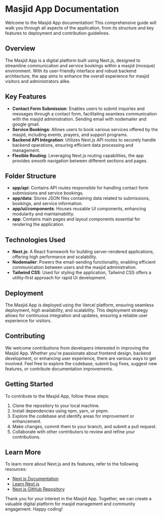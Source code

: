 # Masjid App Documentation

Welcome to the Masjid App documentation! This comprehensive guide will walk you through all aspects of the application, from its structure and key features to deployment and contribution guidelines.

## Overview
The Masjid App is a digital platform built using Next.js, designed to streamline communication and service bookings within a masjid (mosque) environment. With its user-friendly interface and robust backend architecture, the app aims to enhance the overall experience for masjid visitors and administrators alike.

## Key Features
- **Contact Form Submission**: Enables users to submit inquiries and messages through a contact form, facilitating seamless communication with the masjid administration. Sending email with nodemailer and google gmail.
- **Service Bookings**: Allows users to book various services offered by the masjid, including events, prayers, and support programs.
- **Backend API Integration**: Utilizes Next.js API routes to securely handle backend operations, ensuring efficient data processing and management.
- **Flexible Routing**: Leveraging Next.js routing capabilities, the app provides smooth navigation between different sections and pages.

## Folder Structure
- **app/api**: Contains API routes responsible for handling contact form submissions and service bookings.
- **app/data**: Stores JSON files containing data related to submissions, bookings, and service information.
- **app/ui/components**: Houses reusable UI components, enhancing modularity and maintainability.
- **app**: Contains main pages and layout components essential for rendering the application.

## Technologies Used
- **Next.js**: A React framework for building server-rendered applications, offering high performance and scalability.
- **Nodemailer**: Powers the email-sending functionality, enabling efficient communication between users and the masjid administration.
- **Tailwind CSS**: Used for styling the application, Tailwind CSS offers a utility-first approach for rapid UI development.

## Deployment
The Masjid App is deployed using the Vercel platform, ensuring seamless deployment, high availability, and scalability. This deployment strategy allows for continuous integration and updates, ensuring a reliable user experience for visitors.

## Contributing
We welcome contributions from developers interested in improving the Masjid App. Whether you're passionate about frontend design, backend development, or enhancing user experience, there are various ways to get involved. Feel free to explore the codebase, submit bug fixes, suggest new features, or contribute documentation improvements.

## Getting Started
To contribute to the Masjid App, follow these steps:
1. Clone the repository to your local machine.
2. Install dependencies using npm, yarn, or pnpm.
3. Explore the codebase and identify areas for improvement or enhancement.
4. Make changes, commit them to your branch, and submit a pull request.
5. Collaborate with other contributors to review and refine your contributions.

## Learn More
To learn more about Next.js and its features, refer to the following resources:
- [Next.js Documentation](https://nextjs.org/docs)
- [Learn Next.js](https://nextjs.org/learn)
- [Next.js GitHub Repository](https://github.com/vercel/next.js/)

Thank you for your interest in the Masjid App. Together, we can create a valuable digital platform for masjid management and community engagement. Happy coding!
